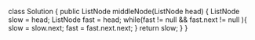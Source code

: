 class Solution {
    public ListNode middleNode(ListNode head) {
        ListNode slow = head;
        ListNode fast = head;
        while(fast != null && fast.next != null ){
            slow = slow.next;
            fast = fast.next.next;
        }
        return slow;
    }
}